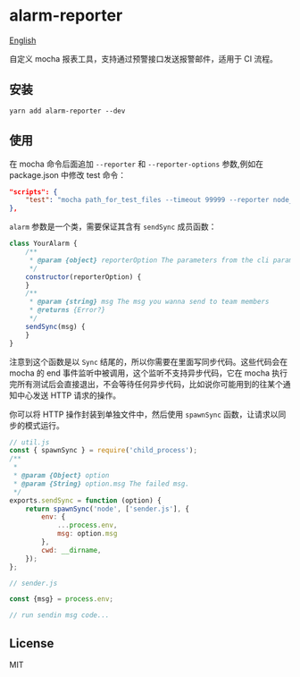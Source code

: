 # alarm-reporter

[English](readme.md)

自定义 mocha 报表工具，支持通过预警接口发送报警邮件，适用于 CI 流程。

## 安装
```shell
yarn add alarm-reporter --dev
```

## 使用

在 mocha 命令后面追加 `--reporter` 和 `--reporter-options` 参数,例如在 package.json 中修改 test 命令：
```json
"scripts": {
    "test": "mocha path_for_test_files --timeout 99999 --reporter node_modules/alarm-reporter --reporter-options 'name=project-name,alarm=the_package_name_of_your_alarm_class'"
},
```

`alarm` 参数是一个类，需要保证其含有 `sendSync` 成员函数：

```javascript
class YourAlarm {
    /**
     * @param {object} reporterOption The parameters from the cli parameter --reporter-options
     */
    constructor(reporterOption) {
    }
    /**
     * @param {string} msg The msg you wanna send to team members
     * @returns {Error?}
     */
    sendSync(msg) {
    }
}
```

注意到这个函数是以 `Sync` 结尾的，所以你需要在里面写同步代码。这些代码会在 mocha 的 end 事件监听中被调用，这个监听不支持异步代码，它在 mocha 执行完所有测试后会直接退出，不会等待任何异步代码，比如说你可能用到的往某个通知中心发送 HTTP 请求的操作。

你可以将 HTTP 操作封装到单独文件中，然后使用 `spawnSync` 函数，让请求以同步的模式运行。

```javascript
// util.js
const { spawnSync } = require('child_process');
/**
 * 
 * @param {Object} option
 * @param {String} option.msg The failed msg.
 */
exports.sendSync = function (option) {
    return spawnSync('node', ['sender.js'], {
        env: {
            ...process.env,
            msg: option.msg
        },
        cwd: __dirname,
    });
};

```

```javascript
// sender.js

const {msg} = process.env;

// run sendin msg code...
```

## License

MIT

